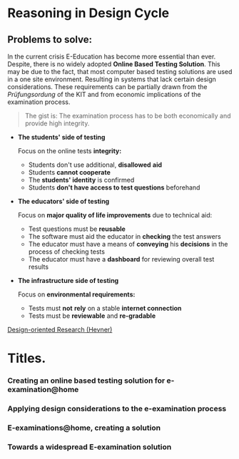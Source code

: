 # Reasoning in Design Cycle

## Problems to solve:

In the current crisis E-Education has become more essential than ever. Despite, there is no widely adopted **Online Based Testing Solution**. This may be due to the fact, that most computer based testing solutions are used in a one site environment. Resulting in systems that lack certain design considerations. These requirements can be partially drawn from the *Prüfungsordung* of the KIT and from economic implications of the examination process.

> The gist is: The examination process has to be both economically and provide high integrity.

- **The students' side of testing**

    Focus on the online tests **integrity:**

    - Students don't use additional, **disallowed** **aid**
    - Students **cannot cooperate**
    - The **students' identity** is confirmed
    - Students **don't have access to test questions** beforehand

- **The educators' side of testing**

    Focus on **major quality of life improvements** due to technical aid:

    - Test questions must be **reusable**
    - The software must aid the educator in **checking** the test answers
    - The educator must have a means of **conveying** his **decisions** in the process of checking tests
    - The educator must have a **dashboard** for reviewing overall test results

- **The infrastructure side of testing**

    Focus on **environmental requirements:**

    - Tests must **not** **rely** on a stable **internet connection**
    - Tests must be **reviewable** and **re-gradable**

[Design-oriented Research (Hevner)](Reasoning%20in%20Design%20Cycle/Design%20oriented%20Research%20Hevner.md)

# Titles.

### Creating an online based testing solution for e-examination@home

### Applying design considerations to the e-examination process

### E-examinations@home, creating a solution

### Towards a widespread E-examination solution